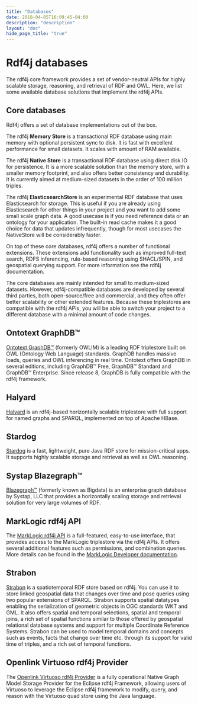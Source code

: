 ```yaml
---
title: "Databases"
date: 2018-04-05T16:09:45-04:00
description: "description"
layout: "doc"
hide_page_title: "true"
---
```


# Rdf4j databases

The rdf4j core framework provides a set of vendor-neutral APIs for highly scalable storage, reasoning, and retrieval of RDF and OWL. Here, we list some available database solutions that implement the rdf4j APIs.

## Core databases

Rdf4j offers a set of database implementations out of the box.

The rdf4j **Memory Store** is a transactional RDF database using main memory with optional persistent sync to disk. It is fast with excellent performance for small  datasets. It scales with amount of RAM available.

The rdf4j **Native Store** is a transactional RDF database using direct disk IO for persistence. It is a more scalable solution than the memory store, with a smaller memory footprint, and also offers better consistency and durability. It is currently aimed at medium-sized datasets in the order of 100 million triples.

The rdf4j **ElasticsearchStore** is an experimental RDF database that uses Elasticsearch for storage. 
This is useful if you are already using Elasticsearch for other things in your project and you want to add some small scale graph data. 
A good usecase is if you need reference data or an ontology for your application. The built-in read cache makes it a good choice for data that updates infrequently, 
though for most usecases the NativeStore will be considerably faster.

On top of these core databases, rdf4j offers a number of functional extensions. These extensions add functionality such as improved full-text search, RDFS inferencing, rule-based reasoning using SHACL/SPIN, and geospatial querying support. For more information see the rdf4j documentation.

The core databases are mainly intended for small to medium-sized datasets. However, rdf4j-compatible databases are developed by several third parties, both open-source/free and commercial, and they often offer better scalability or other extended features. Because these triplestores are compatible with the rdf4j APIs, you will be able to switch your project to a different database with a minimal amount of code changes.

## Ontotext GraphDB™

[Ontotext GraphDB™](http://www.ontotext.com/products/ontotext-graphdb/) (formerly OWLIM) is a leading RDF triplestore built on OWL (Ontology Web Language) standards.  GraphDB handles massive loads, queries and OWL inferencing in real time. Ontotext offers GraphDB in several editions, including  GraphDB™ Free, GraphDB™ Standard and GraphDB™ Enterprise. Since release 8, GraphDB is fully compatible with the rdf4j framework.

## Halyard

[Halyard](https://merck.github.io/Halyard/) is an rdf4j-based horizontally scalable triplestore with full support for named graphs and SPARQL, implemented on top of Apache HBase.

## Stardog

[Stardog](http://www.stardog.com/) is a fast, lightweight, pure Java RDF store for mission-critical apps. It supports highly scalable storage and retrieval as well as OWL reasoning.
## Systap Blazegraph™

[Blazegraph™](http://www.blazegraph.com/) (formerly known as Bigdata) is an enterprise graph database by Systap, LLC that provides a horizontally scaling storage and retrieval solution for very large volumes of RDF.

## MarkLogic rdf4j API

The [MarkLogic rdf4j API](https://github.com/marklogic/marklogic-rdf4j) is a full-featured, easy-to-use interface, that provides access to the MarkLogic triplestore via the rdf4j APIs. It offers several additional features such as permissions, and combination queries. More details can be found in the [MarkLogic Developer documentation](https://docs.marklogic.com/guide/semantics/clientAPIs#id_23335).

## Strabon

[Strabon](http://www.strabon.di.uoa.gr/) is a spatiotemporal RDF store based on rdf4j. You can use it to store linked geospatial data that changes over time and pose queries using two popular extensions of SPARQL. Strabon supports spatial datatypes enabling the serialization of geometric objects in OGC standards WKT and GML. It also offers spatial and temporal selections, spatial and temporal joins, a rich set of spatial functions similar to those offered by geospatial relational database systems and support for multiple Coordinate Reference Systems. Strabon can be used to model temporal domains and concepts such as events, facts that change over time etc. through its support for valid time of triples, and a rich set of temporal functions.

## Openlink Virtuoso rdf4j Provider

The [Openlink Virtuoso rdf4j Provider](http://vos.openlinksw.com/owiki/wiki/VOS/VirtSesame2Provider) is a fully operational Native Graph Model Storage Provider for the Eclipse rdf4j Framework, allowing users of Virtuoso to leverage the Eclipse rdf4j framework to modify, query, and reason with the Virtuoso quad store using the Java language.

